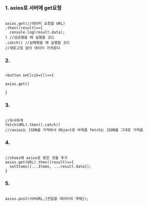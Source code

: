 ### 1. axios로 서버에 get요청

```

axios.get(//데이터 요청할 URL)
.then((result)=>{
  console.log(result.data);
) //성공했을 때 실행할 코드
.catch() //실패했을 때 실행할 코드
//새로고침 없이 데이터 가져온다

```

### 2. 

```

<button onClcik={()=>{

axios.get()

}

```

### 3.

```

//유사하게
fetch(URL).then().catch()
///axios는 JSON을 가져와서 Object로 바꿔줌 fetch는 JSON을 그대로 가져옴

```

### 4.

```

//shoes에 axios로 받은 것들 추가
axios.get(URL).then((result)=>{
  setItems([...Items, ...result.data]);
}

```

### 5.

```

axios.post(서버URL,{전달할 데이터의 객체});

```

